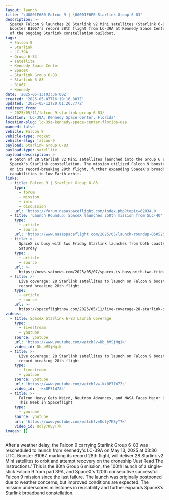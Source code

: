 ```yaml
---
layout: launch
title: "\U0001F680 Falcon 9 | \U0001F6F0 Starlink Group 6-83"
description: >-
  SpaceX Falcon 9 launches 28 Starlink v2 Mini satellites (Starlink 6-83) on
  booster B1067’s record 28th flight from LC-39A at Kennedy Space Center as part
  of the ongoing Starlink constellation buildout.
tags:
  - Falcon 9
  - Starlink
  - LC-39A
  - Group 6-83
  - satellite
  - Kennedy Space Center
  - SpaceX
  - Starlink Group 6-83
  - Starlink 6-83
  - B1067
  - Kennedy
date: '2025-05-13T03:36:00Z'
created: '2025-05-07T16:19:16.803Z'
updated: '2025-05-12T20:01:20.777Z'
redirect_from:
  - 2025/05/11/falcon-9-starlink-group-6-83/
location: 'LC-39A, Kennedy Space Center, Florida'
location-slug: lc-39a-kennedy-space-center-florida-usa
manned: false
vehicle: Falcon 9
vehicle-type: rocket
vehicle-slug: falcon-9
payload: Starlink Group 6-83
payload-type: satellite
payload-description: >-
  A batch of 28 Starlink v2 Mini satellites launched into the Group 6 shell of
  SpaceX's Starlink constellation. The mission utilized Falcon 9 booster B1067
  on its record-breaking 28th flight, further expanding SpaceX's broadband
  capabilities in low Earth orbit.
links:
  - title: Falcon 9 | Starlink Group 6-83
    type:
      - forum
      - mission
      - info
      - discussion
    url: 'https://forum.nasaspaceflight.com/index.php?topic=62834.0'
  - title: 'Launch Roundup: SpaceX launches 250th mission from SLC-40'
    type:
      - article
      - source
    url: 'https://www.nasaspaceflight.com/2025/05/launch-roundup-050525/'
  - title: >-
      SpaceX is busy with two Friday Starlink launches from both coasts + one on
      Saturday
    type:
      - article
      - source
    url: >-
      https://news.satnews.com/2025/05/07/spacex-is-busy-with-two-friday-starlink-launches-from-both-coasts-one-on-saturday/
  - title: >-
      Live coverage: 28 Starlink satellites to launch on Falcon 9 booster making
      record breaking 28th flight
    type:
      - article
      - source
    url: >-
      https://spaceflightnow.com/2025/05/11/live-coverage-28-starlink-satellites-to-launch-on-falcon-9-booster-making-record-breaking-28th-flight/
videos:
  - title: SpaceX Starlink 6-83 Launch Coverage
    type:
      - livestream
      - youtube
    source: youtube
    url: 'https://www.youtube.com/watch?v=Db_bMSjNgik'
    video_id: Db_bMSjNgik
  - title: >-
      Live coverage: 28 Starlink satellites to launch on Falcon 9 booster making
      record breaking 28th flight
    type:
      - livestream
      - youtube
    source: youtube
    url: 'https://www.youtube.com/watch?v=-kx0P71W7Zs'
    video_id: '-kx0P71W7Zs'
  - title: >-
      Falcon Heavy Gets Weird, Neutron Advances, and NASA Faces Major Cuts |
      This Week in Spaceflight
    type:
      - youtube
    source: youtube
    url: 'https://www.youtube.com/watch?v=Uoly7KSyT7k'
    video_id: Uoly7KSyT7k
images: []
---
```

After a weather delay, the Falcon 9 carrying Starlink Group 6-83 was rescheduled to launch from Kennedy's LC-39A on May 13, 2025 at 03:36 UTC. Booster B1067, marking its record 28th flight, will deliver 28 Starlink v2 Mini satellites to orbit and attempt recovery on the droneship 'Just Read The Instructions.' This is the 80th Group 6 mission, the 100th launch of a single-stick Falcon 9 from pad 39A, and SpaceX's 120th consecutive successful Falcon 9 mission since the last failure. The launch was originally postponed due to weather concerns, but improved conditions are expected. The mission underscores milestones in reusability and further expands SpaceX’s Starlink broadband constellation.
